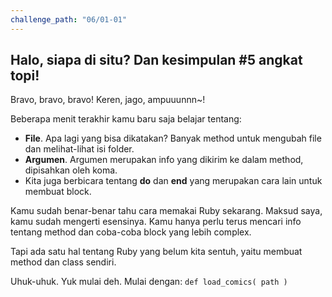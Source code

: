 ```yaml
---
challenge_path: "06/01-01"
---
```


## Halo, siapa di situ? Dan kesimpulan \#5 angkat topi!

Bravo, bravo, bravo! Keren, jago, ampuuunnn~!

Beberapa menit terakhir kamu baru saja belajar tentang:

- **File**. Apa lagi yang bisa dikatakan? Banyak method untuk mengubah file dan melihat-lihat isi folder.
- **Argumen**. Argumen merupakan info yang dikirim ke dalam method, dipisahkan oleh koma.
- Kita juga berbicara tentang **do** dan **end** yang merupakan cara lain untuk membuat block.

Kamu sudah benar-benar tahu cara memakai Ruby sekarang. Maksud saya, kamu sudah mengerti esensinya. Kamu hanya perlu terus mencari info tentang method dan coba-coba block yang lebih complex.

Tapi ada satu hal tentang Ruby yang belum kita sentuh, yaitu membuat method dan class sendiri.

Uhuk-uhuk. Yuk mulai deh. Mulai dengan: `def load_comics( path )`